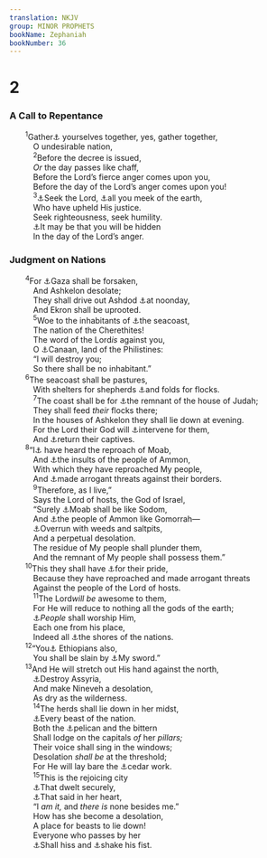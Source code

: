 ```yaml
---
translation: NKJV
group: MINOR PROPHETS
bookName: Zephaniah 
bookNumber: 36
---
```


<div class="title"><h1>2</h1><h3>A Call to Repentance</h3></div>
<span class="verse so_2_1">  <sup>1</sup>Gather<a data-toggle="tooltip" data-placement="bottom" title="2 Chr. 20:4; Joel 1:14; 2:16">⚓</a> yourselves together, yes, gather together,<br/>   O undesirable nation,<br/></span>
<span class="verse so_2_2">   <sup>2</sup>Before the decree is issued,<br/>   <i>Or</i> the day passes like chaff,<br/>   Before the Lord’s fierce anger comes upon you,<br/>   Before the day of the Lord’s anger comes upon you!<br/></span>
<span class="verse so_2_3">   <sup>3</sup><a data-toggle="tooltip" data-placement="bottom" title="Ps. 105:4; Amos 5:6">⚓</a>Seek the Lord, <a data-toggle="tooltip" data-placement="bottom" title="Ps. 76:9">⚓</a>all you meek of the earth,<br/>   Who have upheld His justice.<br/>   Seek righteousness, seek humility.<br/>   <a data-toggle="tooltip" data-placement="bottom" title="Joel 2:14; Amos 5:14, 15">⚓</a>It may be that you will be hidden<br/>   In the day of the Lord’s anger.<br/></span>
<div class="title"><h3>Judgment on Nations</h3></div>
<span class="verse so_2_4">  <sup>4</sup>For <a data-toggle="tooltip" data-placement="bottom" title="Jer. 47:1, 5; Amos 1:7, 8; Zech. 9:5">⚓</a>Gaza shall be forsaken,<br/>   And Ashkelon desolate;<br/>   They shall drive out Ashdod <a data-toggle="tooltip" data-placement="bottom" title="Jer. 6:4">⚓</a>at noonday,<br/>   And Ekron shall be uprooted.<br/></span>
<span class="verse so_2_5">   <sup>5</sup>Woe to the inhabitants of <a data-toggle="tooltip" data-placement="bottom" title="Ezek. 25:15–17">⚓</a>the seacoast,<br/>   The nation of the Cherethites!<br/>   The word of the Lord<i>is</i> against you,<br/>   O <a data-toggle="tooltip" data-placement="bottom" title="Josh. 13:3">⚓</a>Canaan, land of the Philistines:<br/>   “I will destroy you;<br/>   So there shall be no inhabitant.”<br/></span>
<span class="verse so_2_6">  <sup>6</sup>The seacoast shall be pastures,<br/>   With shelters for shepherds <a data-toggle="tooltip" data-placement="bottom" title="Is. 17:2">⚓</a>and folds for flocks.<br/></span>
<span class="verse so_2_7">   <sup>7</sup>The coast shall be for <a data-toggle="tooltip" data-placement="bottom" title="(Mic. 5:7, 8)">⚓</a>the remnant of the house of Judah;<br/>   They shall feed <i>their</i> flocks there;<br/>   In the houses of Ashkelon they shall lie down at evening.<br/>   For the Lord their God will <a data-toggle="tooltip" data-placement="bottom" title="Luke 1:68">⚓</a>intervene for them,<br/>   And <a data-toggle="tooltip" data-placement="bottom" title="Jer. 29:14">⚓</a>return their captives.<br/></span>
<span class="verse so_2_8">  <sup>8</sup>“I<a data-toggle="tooltip" data-placement="bottom" title="Jer. 48:27; Amos 2:1–3">⚓</a> have heard the reproach of Moab,<br/>   And <a data-toggle="tooltip" data-placement="bottom" title="Ezek. 25:3; Amos 1:13">⚓</a>the insults of the people of Ammon,<br/>   With which they have reproached My people,<br/>   And <a data-toggle="tooltip" data-placement="bottom" title="Jer. 49:1">⚓</a>made arrogant threats against their borders.<br/></span>
<span class="verse so_2_9">   <sup>9</sup>Therefore, as I live,”<br/>   Says the Lord of hosts, the God of Israel,<br/>   “Surely <a data-toggle="tooltip" data-placement="bottom" title="Is. 15:1–9; Jer. 48:1–47">⚓</a>Moab shall be like Sodom,<br/>   And <a data-toggle="tooltip" data-placement="bottom" title="Amos 1:13">⚓</a>the people of Ammon like Gomorrah—<br/>   <a data-toggle="tooltip" data-placement="bottom" title="Deut. 29:23">⚓</a>Overrun with weeds and saltpits,<br/>   And a perpetual desolation.<br/>   The residue of My people shall plunder them,<br/>   And the remnant of My people shall possess them.”<br/></span>
<span class="verse so_2_10">  <sup>10</sup>This they shall have <a data-toggle="tooltip" data-placement="bottom" title="Is. 16:6">⚓</a>for their pride,<br/>   Because they have reproached and made arrogant threats<br/>   Against the people of the Lord of hosts.<br/></span>
<span class="verse so_2_11">   <sup>11</sup>The Lord<i>will</i> <i>be</i> awesome to them,<br/>   For He will reduce to nothing all the gods of the earth;<br/>   <a data-toggle="tooltip" data-placement="bottom" title="Mal. 1:11">⚓</a><i>People</i> shall worship Him,<br/>   Each one from his place,<br/>   Indeed all <a data-toggle="tooltip" data-placement="bottom" title="Gen. 10:5">⚓</a>the shores of the nations.<br/></span>
<span class="verse so_2_12">  <sup>12</sup>“You<a data-toggle="tooltip" data-placement="bottom" title="Is. 18:1–7; Ezek. 30:4, 5">⚓</a> Ethiopians also,<br/>   You shall be slain by <a data-toggle="tooltip" data-placement="bottom" title="Ps. 17:13">⚓</a>My sword.”<br/></span>
<span class="verse so_2_13">  <sup>13</sup>And He will stretch out His hand against the north,<br/>   <a data-toggle="tooltip" data-placement="bottom" title="Is. 10:5–27; 14:24–27; Mic. 5:5, 6">⚓</a>Destroy Assyria,<br/>   And make Nineveh a desolation,<br/>   As dry as the wilderness.<br/></span>
<span class="verse so_2_14">   <sup>14</sup>The herds shall lie down in her midst,<br/>   <a data-toggle="tooltip" data-placement="bottom" title="Is. 13:21">⚓</a>Every beast of the nation.<br/>   Both the <a data-toggle="tooltip" data-placement="bottom" title="Is. 14:23; 34:11">⚓</a>pelican and the bittern<br/>   Shall lodge on the capitals <i>of</i> her <i>pillars;</i><br/>   Their voice shall sing in the windows;<br/>   Desolation <i>shall</i> <i>be</i> at the threshold;<br/>   For He will lay bare the <a data-toggle="tooltip" data-placement="bottom" title="Jer. 22:14">⚓</a>cedar work.<br/></span>
<span class="verse so_2_15">   <sup>15</sup>This is the rejoicing city<br/>   <a data-toggle="tooltip" data-placement="bottom" title="Is. 47:8">⚓</a>That dwelt securely,<br/>   <a data-toggle="tooltip" data-placement="bottom" title="Rev. 18:7">⚓</a>That said in her heart,<br/>   “I <i>am</i> <i>it,</i> and <i>there</i> <i>is</i> none besides me.”<br/>   How has she become a desolation,<br/>   A place for beasts to lie down!<br/>   Everyone who passes by her<br/>   <a data-toggle="tooltip" data-placement="bottom" title="Lam. 2:15">⚓</a>Shall hiss and <a data-toggle="tooltip" data-placement="bottom" title="Nah. 3:19">⚓</a>shake his fist.<br/></span>
